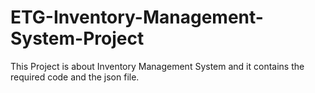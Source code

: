 # ETG-Inventory-Management-System-Project
This Project is about Inventory Management System and it contains the required code and the json file.
